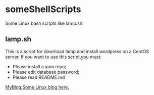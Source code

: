 # someShellScripts
Some Linux bash scripts like lamp.sh.

## lamp.sh
This is a script for download lamp and install wordpress on a CentOS server.
If you want to use this script,you must:
* Please install a yum repo;
* Please edit database password;
* Please read README.md

[MyBlog:Some Linux blog here.](http://111.231.85.97)
